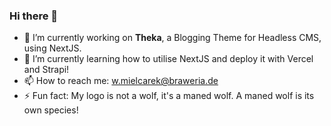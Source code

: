 ### Hi there 👋

- 🔭 I’m currently working on **Theka**, a Blogging Theme for Headless CMS, using NextJS.
- 🌱 I’m currently learning how to utilise NextJS and deploy it with Vercel and Strapi!
- 📫 How to reach me: [w.mielcarek@braweria.de](w.mielcarek@braweria.de)
- ⚡ Fun fact: My logo is not a wolf, it's a maned wolf. A maned wolf is its own species!

![<img src="https://github-readme-stats.vercel.app/api?username=braweria&theme=vision-friendly-dark&show_icons=true?count_private=true" height="150px" />](https://github-readme-stats.vercel.app/api?username=braweria&theme=vision-friendly-dark&show_icons=true?count_private=true)  

![<img src="https://github-readme-stats.vercel.app/api/top-langs/?username=braweria&theme=vision-friendly-dark&layout=compact" height="150px" />](https://github-readme-stats.vercel.app/api/top-langs/?username=braweria&theme=vision-friendly-dark&layout=compact)
